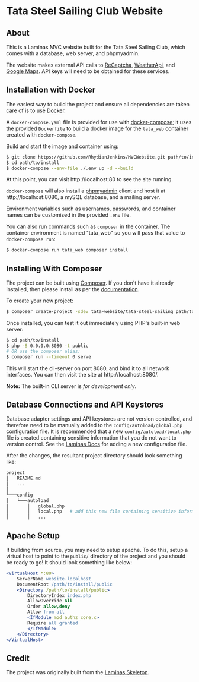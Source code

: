# Tata Steel Sailing Club Website

## About

This is a Laminas MVC website built for the Tata Steel Sailing Club, which comes with a database, web server, and phpmyadmin.

The website makes external API calls to [ReCaptcha](www.google.com/recaptcha/about), [WeatherApi](www.weatherapi.com), and [Google Maps](developers.google.com/maps/documentation/javascript/get-api-key). API keys will need to be obtained for these services.

## Installation with Docker

The easiest way to build the project and ensure all dependencies are taken care of is to use [Docker](https://www.docker.com/).

A `docker-compose.yaml` file is provided for use with
[docker-compose](https://docs.docker.com/compose/); it
uses the provided `Dockerfile` to build a docker image 
for the `tata_web` container created with `docker-compose`.

Build and start the image and container using:

```bash
$ git clone https://github.com/RhydianJenkins/MVCWebsite.git path/to/install
$ cd path/to/install
$ docker-compose --env-file ./.env up -d --build
```

At this point, you can visit http://localhost:80 to see the site running.

`docker-compose` will also install a [phpmyadmin](https://www.phpmyadmin.net/) client and host it at http://localhost:8080, a mySQL database, and a mailing server.

Environment variables such as usernames, passwords, and container names can be customised in the provided `.env` file.

You can also run commands such as `composer` in the container.  The container 
environment is named "tata_web" so you will pass that value to 
`docker-compose run`:

```bash
$ docker-compose run tata_web composer install
```

## Installing With Composer

The project can be built using [Composer](https://getcomposer.org/). If you don't have it already installed, then please install as per the [documentation](https://getcomposer.org/doc/00-intro.md).

To create your new project:

```bash
$ composer create-project -sdev tata-website/tata-steel-sailing path/to/install
```

Once installed, you can test it out immediately using PHP's built-in web server:

```bash
$ cd path/to/install
$ php -S 0.0.0.0:8080 -t public
# OR use the composer alias:
$ composer run --timeout 0 serve
```

This will start the cli-server on port 8080, and bind it to all network
interfaces. You can then visit the site at http://localhost:8080/.

**Note:** The built-in CLI server is *for development only*.

## Database Connections and API Keystores

Database adapter settings and API keystores are not version controlled, and therefore need to be manually added to the `config/autoload/global.php` configuration file. It is recommended that a new `config/autoload/local.php` file is created containing sensitive information that you do not want to version control. See the [Laminas Docs](https://docs.laminas.dev/laminas-config/intro/) for adding a new configuration file.

After the changes, the resultant project directory should look something like:

```bash
project
│   README.md
│   ...
│
└───config
│   └───autoload
│       │   global.php
│       │   local.php   # add this new file containing sensitive information
│       │   ...
```

## Apache Setup

If building from source, you may need to setup apache. To do this, setup a virtual host to point to the `public/` directory of the project and you should be ready to go! It should look something like below:

```apache
<VirtualHost *:80>
    ServerName website.localhost
    DocumentRoot /path/to/install/public
    <Directory /path/to/install/public>
        DirectoryIndex index.php
        AllowOverride All
        Order allow,deny
        Allow from all
        <IfModule mod_authz_core.c>
        Require all granted
        </IfModule>
    </Directory>
</VirtualHost>
```

## Credit

The project was originally built from the [Laminas Skeleton](https://github.com/laminas/laminas-mvc-skeleton).
